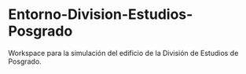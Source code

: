 # Entorno-Division-Estudios-Posgrado
Workspace para la simulación del edificio de la División de Estudios de Posgrado.
